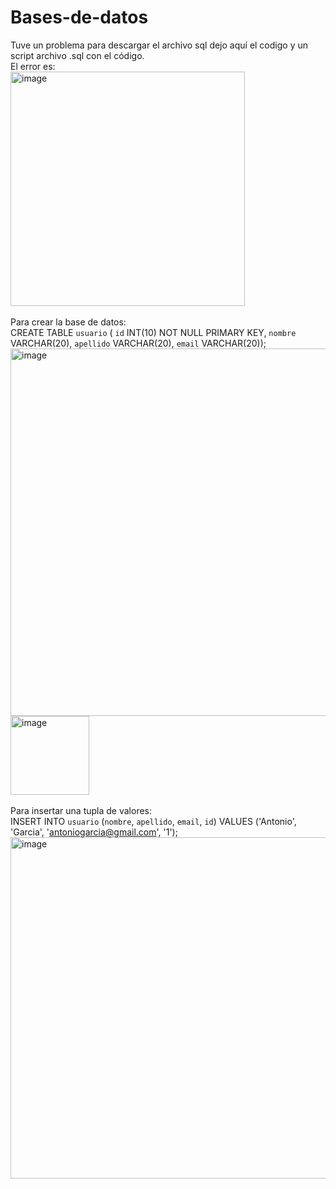 # Bases-de-datos
Tuve un problema para descargar el archivo sql dejo aquí el codigo y un script archivo .sql con el código. <br>
El error es: <br>
<img width="375" alt="image" src="https://user-images.githubusercontent.com/109521077/235483642-a4339ac4-e9c3-491c-9e8f-613276cd212c.png"> <br> <br>
Para crear la base de datos: <br>
CREATE TABLE `usuario` ( `id` INT(10) NOT NULL PRIMARY KEY, `nombre` VARCHAR(20), `apellido` VARCHAR(20), `email` VARCHAR(20));
<img width="588" alt="image" src="https://user-images.githubusercontent.com/109521077/235485060-3d31671b-f0de-4920-9e8a-5f727704c4b8.png">
<br>
<img width="126" alt="image" src="https://user-images.githubusercontent.com/109521077/235480632-7b212718-4159-4896-b8f0-63134138f4e1.png"> <br> <br>
Para insertar una tupla de valores: <br>
INSERT INTO `usuario` (`nombre`, `apellido`, `email`, `id`) VALUES ('Antonio', 'Garcia', 'antoniogarcia@gmail.com', '1'); <br>
<img width="546" alt="image" src="https://user-images.githubusercontent.com/109521077/235483227-badb311d-579f-4fe0-8cfa-bea51112099a.png">

